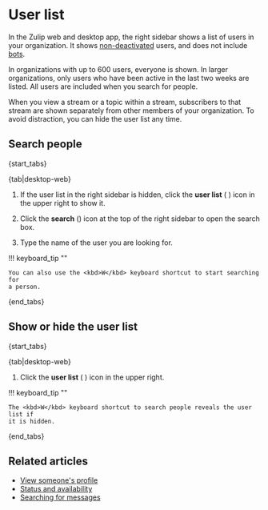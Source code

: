 # User list

In the Zulip web and desktop app, the right sidebar shows a list of users in
your organization. It shows
[non-deactivated](/help/deactivate-or-reactivate-a-user) users, and does not
include [bots](/help/bots-overview).

In organizations with up to 600 users, everyone is shown. In larger organizations,
only users who have been active in the last two weeks are listed. All users are
included when you search for people.

When you view a stream or a topic within a stream, subscribers to that stream
are shown separately from other members of your organization. To avoid
distraction, you can hide the user list any time.

## Search people

{start_tabs}

{tab|desktop-web}

1. If the user list in the right sidebar is hidden, click the **user list** (<i
class="zulip-icon zulip-icon-triple-users"></i> ) icon in the upper right to
show it.

1. Click the **search** (<i class="search_icon zulip-icon
   zulip-icon-search"></i>) icon at the top of the right sidebar to open the
   search box.

1. Type the name of the user you are looking for.

!!! keyboard_tip ""

    You can also use the <kbd>W</kbd> keyboard shortcut to start searching for
    a person.

{end_tabs}

## Show or hide the user list

{start_tabs}

{tab|desktop-web}

1. Click the **user list** (<i class="zulip-icon zulip-icon-triple-users"></i>
) icon in the upper right.

!!! keyboard_tip ""

    The <kbd>W</kbd> keyboard shortcut to search people reveals the user list if
    it is hidden.

{end_tabs}

## Related articles

- [View someone's profile](/help/view-someones-profile)
- [Status and availability](/help/status-and-availability)
- [Searching for messages](/help/search-for-messages)
